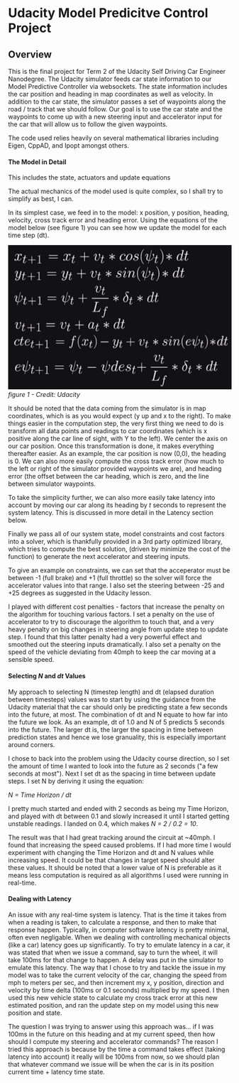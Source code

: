 [model]: ./model.png "Model"

# Udacity Model Predicitve Control Project

## Overview

This is the final project for Term 2 of the Udacity Self Driving Car Engineer Nanodegree. The Udacity simulator feeds car state information to our Model Predictive Controller via websockets. The state information includes the car position and heading in map coordinates as well as velocity. In addition to the car state, the simulator passes a set of waypoints along the road / track that we should follow. Our goal is to use the car state and the waypoints to come up with a new steering input and accelerator input for the car that will allow us to follow the given waypoints.

The code used relies heavily on several mathematical libraries including Eigen, CppAD, and Ipopt amongst others.

#### The Model in Detail

This includes the state, actuators and update equations

The actual mechanics of the model used is quite complex, so I shall try to simplify as best, I can.

In its simplest case, we feed in to the model: x position, y position, heading, velocity, cross track error and heading error. Using the equations of the model below (see figure 1) you can see how we update the model for each time step (dt).

![alt text][model]
*figure 1 - Credit: Udacity*

It should be noted that the data coming from the simulator is in map coordinates, which is as you would expect (y up and x to the right). To make things easier in the computation step, the very first thing we need to do is transform all data points and readings to car coordinates (which is x positive along the car line of sight, with Y to the left). We center the axis on our car position. Once this transformation is done, it makes everything thereafter easier. As an example, the car position is now (0,0), the heading is 0. We can also more easily compute the cross track error (how much to the left or right of the simulator provided waypoints we are), and heading error (the offset between the car heading, which is zero, and the line between simulator waypoints.

To take the simplicity further, we can also more easily take latency into account by moving our car along its heading by *t* seconds to represent the system latency. This is discussed in more detail in the Latency section below.

Finally we pass all of our system state, model constraints and cost factors into a solver, which is thankfully provided in a 3rd party optimized library, which tries to compute the best solution, (driven by minimize the cost of the function) to generate the next accelerator and steering inputs.

To give an example on constraints, we can set that the acceperator must be between -1 (full brake) and +1 (full throttle) so the solver will force the accelerator values into that range. I also set the steering between -25 and +25 degrees as suggested in the Udacity lesson.

I played with different cost penalties - factors that increase the penalty on the algorithm for touching various factors. I set a penalty on the use of accelerator to try to discourage the algorithm to touch that, and a very heavy penalty on big changes in steering angle from update step to update step. I found that this latter penalty had a very powerful effect and smoothed out the steering inputs dramatically. I also set a penalty on the speed of the vehicle deviating from 40mph to keep the car moving at a sensible speed.


#### Selecting *N* and *dt* Values

My approach to selecting N (timestep length) and dt (elapsed duration between timesteps) values was to start by using the guidance from the Udacity material that the car should only be predicting state a few seconds into the future, at most. The combination of dt and N equate to how far into the future we look. As an example, dt of 1.0 and N of 5 predicts 5 seconds into the future. The larger dt is, the larger the spacing in time between prediction states and hence we lose granuality, this is especially important around corners. 

I chose to back into the problem using the Udacity course direction, so I set the amount of time I wanted to look into the future as 2 seconds ("a few seconds at most"). Next I set dt as the spacing in time between update steps. I set N by deriving it using the equation:

*N = Time Horizon / dt*

I pretty much started and ended with 2 seconds as being my Time Horizon, and played with dt between 0.1 and slowly increased it until I started getting unstable readings. I landed on 0.4, which makes *N = 2 / 0.2 = 10*.

The result was that I had great tracking around the circuit at ~40mph. I found that increasing the speed caused problems. If I had more time I would experiment with changing the Time Horizon and dt and N values while increasing speed. It could be that changes in target speed should alter these values. It should be noted that a lower value of N is preferable as it means less computation is required as all algorithms I used were running in real-time.

#### Dealing with Latency

An issue with any real-time system is latency. That is the time it takes from when a reading is taken, to calculate a response, and then to make that response happen. Typically, in computer software latency is pretty minimal, often even negligable. When we dealing with controlling mechanical objects (like a car) latency goes up significantly. To try to emulate latency in a car, it was stated that when we issue a command, say to turn the wheel, it will take 100ms for that change to happen. A delay was put in the simulator to emulate this latency. The way that I chose to try and tackle the issue in my model was to take the current velocity of the car, changing the speed from mph to meters per sec, and then increment my x, y position, direction and velocity by time delta (100ms or 0.1 seconds) multiplied by my speed. I then used this new vehicle state to calculate my cross track error at this new estimated position, and ran the update step on my model using this new position and state. 

The question I was trying to answer using this approach was... if I was 100ms in the future on this heading and at my current speed, then how should I compute my steering and accelerator commands? The reason I tried this approach is because by the time a command takes effect (taking latency into account) it really will be 100ms from now, so we should plan that whatever command we issue will be when the car is in its position current time + latency time state.